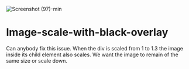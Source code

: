 ![Screenshot (97)-min](https://user-images.githubusercontent.com/118171733/229361284-388b182a-ccdd-47d4-8f93-7af20ef98bb8.png)
# Image-scale-with-black-overlay
Can anybody fix this issue. When the div is scaled from 1 to 1.3 the image inside its child element also scales. We want the image to remain of the same size or scale down.
